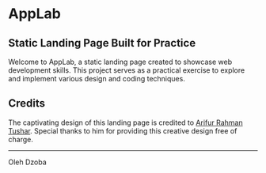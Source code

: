 # AppLab

## Static Landing Page Built for Practice

Welcome to AppLab, a static landing page created to showcase web development skills. This project serves as a practical exercise to explore and implement various design and coding techniques.

## Credits

The captivating design of this landing page is credited to [Arifur Rahman Tushar](https://dribbble.com/ArifurRahman). Special thanks to him for providing this creative design free of charge.

---

Oleh Dzoba
